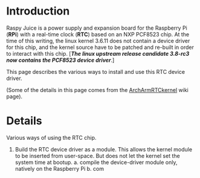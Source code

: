 # Introduction #

Raspy Juice is a power supply and expansion board for the Raspberry Pi (**RPi**) with a real-time clock (**RTC**) based on an NXP PCF8523 chip. At the time of this writing, the linux kernel 3.6.11 does not contain a device driver for this chip, and the kernel source have to be patched and re-built in order to interact with this chip. [_**The linux upstream release candidate 3.8-rc3 now contains the PCF8523 device driver**_.]

This page describes the various ways to install and use this RTC device driver.

(Some of the details in this page comes from the [ArchArmRTCkernel](ArchArmRTCkernel.md) wiki page).

# Details #

Various ways of using the RTC chip.
1. Build the RTC device driver as a module.
This allows the kernel module to be inserted from user-space. But does not let the kernel set the system time at bootup.
a. compile the device-driver module only, natively on the Raspberry Pi
b. com